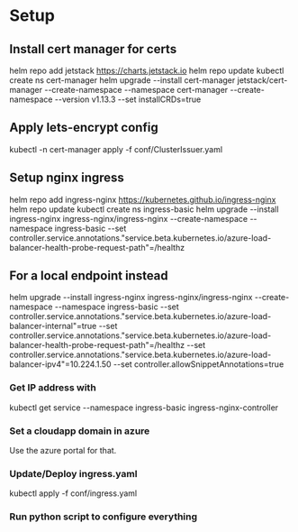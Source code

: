 # Setup

## Install cert manager for certs

helm repo add jetstack https://charts.jetstack.io
helm repo update
kubectl create ns cert-manager
helm upgrade --install cert-manager jetstack/cert-manager  --create-namespace  --namespace cert-manager --create-namespace --version v1.13.3 --set installCRDs=true

## Apply lets-encrypt config
kubectl -n cert-manager apply -f conf/ClusterIssuer.yaml

## Setup nginx ingress
helm repo add ingress-nginx https://kubernetes.github.io/ingress-nginx
helm repo update
kubectl create ns ingress-basic
helm upgrade --install ingress-nginx ingress-nginx/ingress-nginx --create-namespace --namespace ingress-basic --set controller.service.annotations."service\.beta\.kubernetes\.io/azure-load-balancer-health-probe-request-path"=/healthz

## For a local endpoint instead
helm upgrade --install ingress-nginx ingress-nginx/ingress-nginx --create-namespace --namespace ingress-basic --set controller.service.annotations."service\.beta\.kubernetes\.io/azure-load-balancer-internal"=true --set controller.service.annotations."service\.beta\.kubernetes\.io/azure-load-balancer-health-probe-request-path"=/healthz --set controller.service.annotations."service\.beta\.kubernetes\.io/azure-load-balancer-ipv4"=10.224.1.50 --set controller.allowSnippetAnnotations=true

### Get IP address with
kubectl get service --namespace ingress-basic ingress-nginx-controller

### Set a cloudapp domain in azure
Use the azure portal for that.

### Update/Deploy ingress.yaml
kubectl apply -f conf/ingress.yaml

### Run python script to configure everything